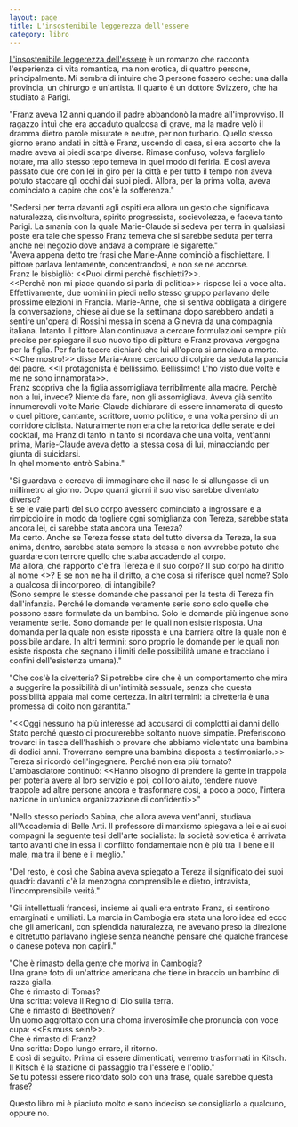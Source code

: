 ```yaml
--- 
layout: page
title: L'insostenibile leggerezza dell'essere
category: libro
---
```


[L'insostenibile leggerezza
dell'essere](https://it.wikipedia.org/wiki/L%27insostenibile_leggerezza_dell%27essere_(romanzo))
è un romanzo che racconta l'esperienza di vita romantica, ma non erotica, di
quattro persone, principalmente. Mi sembra di intuire che 3 persone fossero
ceche: una dalla provincia, un chirurgo e un'artista. Il quarto è un dottore
Svizzero, che ha studiato a Parigi.  

"Franz aveva 12 anni quando il padre abbandonò la madre all'improvviso. Il
ragazzo intuì che era accaduto qualcosa di grave, ma la madre velò il dramma
dietro parole misurate e neutre, per non turbarlo. Quello stesso giorno erano
andati in città e Franz, uscendo di casa, si era accorto che la madre aveva ai
piedi scarpe diverse. Rimase confuso, voleva farglielo notare, ma allo stesso
tepo temeva in quel modo di ferirla. E così aveva passato due ore con lei in
giro per la città e per tutto il tempo non aveva potuto staccare gli occhi dai
suoi piedi. Allora, per la prima volta, aveva cominciato a capire che cos'è la
sofferenza."  

"Sedersi per terra davanti agli ospiti era allora un gesto che significava
naturalezza, disinvoltura, spirito progressista, socievolezza, e faceva tanto
Parigi. La smania con la quale Marie-Claude si sedeva per terra in qualsiasi
poste era tale che spesso Franz temeva che si sarebbe seduta per terra anche nel
negozio dove andava a comprare le sigarette."  
"Aveva appena detto tre frasi che Marie-Anne cominciò a fischiettare. Il pittore
parlava lentamente, concentrandosi, e non se ne accorse.  
Franz le bisbigliò: <<Puoi dirmi perchè fischietti?>>.  
<<Perchè non mi piace quando si parla di politica>> rispose lei a voce alta.
Effettivamente, due uomini in piedi nello stesso gruppo parlavano delle prossime
elezioni in Francia. Marie-Anne, che si sentiva obbligata a dirigere la
conversazione, chiese ai due se la settimana dopo sarebbero andati a sentire
un'opera di Rossini messa in scena a Ginevra da una compagnia italiana. Intanto
il pittore Alan continuava a cercare formulazioni sempre più precise per
spiegare il suo nuovo tipo di pittura e Franz provava vergogna per la figlia.
Per farla tacere dichiarò che lui all'opera si annoiava a morte.  
<<Che mostro!>> disse Maria-Anne cercando di colpire da seduta la pancia del
padre. <<Il protagonista è bellissimo. Bellissimo! L'ho visto due volte e me ne
sono innamorata>>.  
Franz scopriva che la figlia assomigliava terribilmente alla madre. Perchè non a
lui, invece? Niente da fare, non gli assomigliava. Aveva già sentito
innumerevoli volte Marie-Claude dichiarare di essere innamorata di questo o quel
pittore, cantante, scrittore, uomo politico, e una volta persino di un corridore
ciclista. Naturalmente non era che la retorica delle serate e dei cocktail, ma
Franz di tanto in tanto si ricordava che una volta, vent'anni prima,
Marie-Claude aveva detto la stessa cosa di lui, minacciando per giunta di
suicidarsi.  
In qhel momento entrò Sabina."  

"Si guardava e cercava di immaginare che il naso le si allungasse di un
millimetro al giorno. Dopo quanti giorni il suo viso sarebbe diventato diverso?  
E se le vaie parti del suo corpo avessero cominciato a ingrossare e a
rimpicciolire in modo da togliere ogni somiglianza con Tereza, sarebbe stata
ancora lei, ci sarebbe stata ancora una Tereza?  
Ma certo. Anche se Tereza fosse stata del tutto diversa da Tereza, la sua anima,
dentro, sarebbe stata sempre la stessa e non avvrebbe potuto che guardare con
terrore quello che staba accadendo al corpo.  
Ma allora, che rapporto c'è fra Tereza e il suo corpo? Il suo corpo ha diritto
al nome <<Tereza>>? E se non ne ha il diritto, a che cosa si riferisce quel
nome? Solo a qualcosa di incorporeo, di intangibile?  
(Sono sempre le stesse domande che passanoi per la testa di Tereza fin
dall'infanzia. Perché le domande veramente serie sono solo quelle che possono
essre formulate da un bambino. Solo le domande più ingenue sono veramente serie.
Sono domande per le quali non esiste risposta. Una domanda per la quale non
esiste ripossta è una barriera oltre la quale non è possibile andare. In altri
termini: sono proprio le domande per le quali non esiste risposta che segnano i
limiti delle possibilità umane e tracciano i confini dell'esistenza umana)."  

<!---
"Tereza è immobile davanti allo specchio, ammaliata, e guarda il
 proprio corpo come se le fosse entraneo: estraneo, eppure assegnato
 proprio a lei. Ne prova disgusto. Quel corpo non ha avuto la forza
 di diventare per Tomas l'unico corpo della sua vita.
 Quel corpo l'ha delusa e tradita."  
--->

"Che cos'è la civetteria? Si potrebbe dire che è un comportamento che mira a
suggerire la possibilità di un'intimità sessuale, senza che questa possibilità
appaia mai come certezza. In altri termini: la civetteria è una promessa di
coito non garantita."  

"<<Oggi nessuno ha più interesse ad accusarci di complotti ai danni dello Stato
perché questo ci procurerebbe soltanto nuove simpatie. Preferiscono trovarci in
tasca dell'hashish o provare che abbiamo violentato una bambina di dodici anni.
Troverrano sempre una bambina disposta a testimoniarlo.>>  
Tereza si ricordò dell'ingegnere. Perché non era più tornato?  
L'ambasciatore continuò: <<Hanno bisogno di prendere la gente in trappola per
poterla avere al loro servizio e poi, col loro aiuto, tendere nuove trappole ad
altre persone ancora e trasformare così, a poco a poco, l'intera nazione in
un'unica organizzazione di confidenti>>"  

"Nello stesso periodo Sabina, che allora aveva vent'anni, studiava all'Accademia
di Belle Arti. Il professore di marxismo spiegava a lei e ai suoi compagni la
seguente tesi dell'arte socialista: la società sovietica è arrivata tanto avanti
che in essa il conflitto fondamentale non è più tra il bene e il male, ma tra il
bene e il meglio."  

"Del resto, è così che Sabina aveva spiegato a Tereza il significato dei suoi
quadri: davanti c'è la menzogna comprensibile e dietro, intravista,
l'incomprensibile verità."  

"Gli intellettuali francesi, insieme ai quali era entrato Franz, si sentirono
emarginati e umiliati. La marcia in Cambogia era stata una loro idea ed ecco che
gli americani, con splendida naturalezza, ne avevano preso la direzione e
oltretutto parlavano inglese senza neanche pensare che qualche francese o danese
poteva non capirli."  

"Che è rimasto della gente che moriva in Cambogia?  
Una grane foto di un'attrice americana che tiene in braccio un bambino di razza
gialla.  
Che è rimasto di Tomas?  
Una scritta: voleva il Regno di Dio sulla terra.  
Che è rimasto di Beethoven?  
Un uomo aggrottato con una choma inverosimile che pronuncia con voce cupa: <<Es
muss sein!>>.  
Che è rimasto di Franz?  
Una scritta: Dopo lungo errare, il ritorno.  
E così di seguito. Prima di essere dimenticati, verremo trasformati in Kitsch.
Il Kitsch è la stazione di passaggio tra l'essere e l'oblio."  
Se tu potessi essere ricordato solo con una frase, quale sarebbe questa frase?  

Questo libro mi è piaciuto molto e sono indeciso se consigliarlo a qualcuno,
oppure no.
